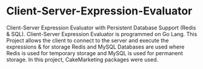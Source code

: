 # Client-Server-Expression-Evaluator
Client-Server Expression Evaluator with Persistent Database Support (Redis &amp; SQL). Client-Server Expression Evaluator is programmed on Go Lang. This Project allows the client to connect to the server and execute the expressions & for storage Redis and MySQL Databases are used where Redis is used for temporary storage and MySQL is used for permanent storage. In this project, CakeMarketing packages were used.
